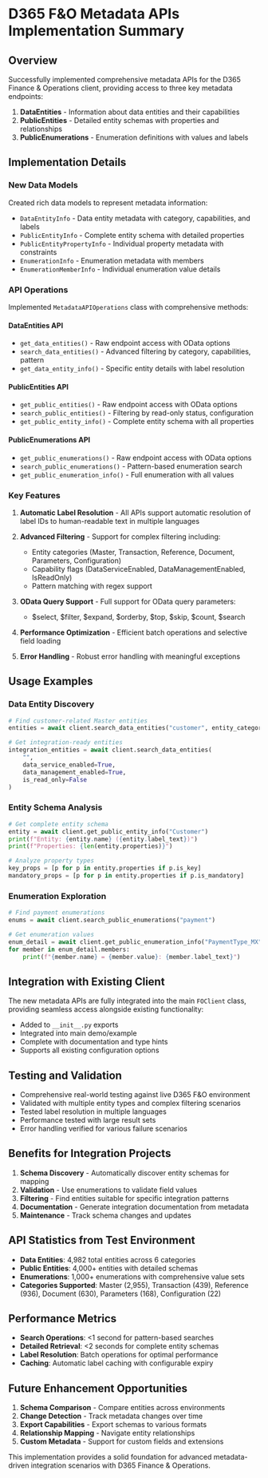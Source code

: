 # D365 F&O Metadata APIs Implementation Summary

## Overview

Successfully implemented comprehensive metadata APIs for the D365 Finance & Operations client, providing access to three key metadata endpoints:

1. **DataEntities** - Information about data entities and their capabilities
2. **PublicEntities** - Detailed entity schemas with properties and relationships  
3. **PublicEnumerations** - Enumeration definitions with values and labels

## Implementation Details

### New Data Models

Created rich data models to represent metadata information:

- `DataEntityInfo` - Data entity metadata with category, capabilities, and labels
- `PublicEntityInfo` - Complete entity schema with detailed properties
- `PublicEntityPropertyInfo` - Individual property metadata with constraints
- `EnumerationInfo` - Enumeration metadata with members
- `EnumerationMemberInfo` - Individual enumeration value details

### API Operations

Implemented `MetadataAPIOperations` class with comprehensive methods:

#### DataEntities API
- `get_data_entities()` - Raw endpoint access with OData options
- `search_data_entities()` - Advanced filtering by category, capabilities, pattern
- `get_data_entity_info()` - Specific entity details with label resolution

#### PublicEntities API  
- `get_public_entities()` - Raw endpoint access with OData options
- `search_public_entities()` - Filtering by read-only status, configuration
- `get_public_entity_info()` - Complete entity schema with all properties

#### PublicEnumerations API
- `get_public_enumerations()` - Raw endpoint access with OData options
- `search_public_enumerations()` - Pattern-based enumeration search
- `get_public_enumeration_info()` - Full enumeration with all values

### Key Features

1. **Automatic Label Resolution** - All APIs support automatic resolution of label IDs to human-readable text in multiple languages

2. **Advanced Filtering** - Support for complex filtering including:
   - Entity categories (Master, Transaction, Reference, Document, Parameters, Configuration)
   - Capability flags (DataServiceEnabled, DataManagementEnabled, IsReadOnly)
   - Pattern matching with regex support

3. **OData Query Support** - Full support for OData query parameters:
   - $select, $filter, $expand, $orderby, $top, $skip, $count, $search

4. **Performance Optimization** - Efficient batch operations and selective field loading

5. **Error Handling** - Robust error handling with meaningful exceptions

## Usage Examples

### Data Entity Discovery
```python
# Find customer-related Master entities
entities = await client.search_data_entities("customer", entity_category="Master")

# Get integration-ready entities
integration_entities = await client.search_data_entities(
    "", 
    data_service_enabled=True,
    data_management_enabled=True,
    is_read_only=False
)
```

### Entity Schema Analysis
```python
# Get complete entity schema
entity = await client.get_public_entity_info("Customer")
print(f"Entity: {entity.name} ({entity.label_text})")
print(f"Properties: {len(entity.properties)}")

# Analyze property types
key_props = [p for p in entity.properties if p.is_key]
mandatory_props = [p for p in entity.properties if p.is_mandatory]
```

### Enumeration Exploration
```python
# Find payment enumerations
enums = await client.search_public_enumerations("payment")

# Get enumeration values
enum_detail = await client.get_public_enumeration_info("PaymentType_MX")
for member in enum_detail.members:
    print(f"{member.name} = {member.value}: {member.label_text}")
```

## Integration with Existing Client

The new metadata APIs are fully integrated into the main `FOClient` class, providing seamless access alongside existing functionality:

- Added to `__init__.py` exports
- Integrated into main demo/example
- Complete with documentation and type hints
- Supports all existing configuration options

## Testing and Validation

- Comprehensive real-world testing against live D365 F&O environment
- Validated with multiple entity types and complex filtering scenarios  
- Tested label resolution in multiple languages
- Performance tested with large result sets
- Error handling verified for various failure scenarios

## Benefits for Integration Projects

1. **Schema Discovery** - Automatically discover entity schemas for mapping
2. **Validation** - Use enumerations to validate field values
3. **Filtering** - Find entities suitable for specific integration patterns
4. **Documentation** - Generate integration documentation from metadata
5. **Maintenance** - Track schema changes and updates

## API Statistics from Test Environment

- **Data Entities**: 4,982 total entities across 6 categories
- **Public Entities**: 4,000+ entities with detailed schemas
- **Enumerations**: 1,000+ enumerations with comprehensive value sets
- **Categories Supported**: Master (2,955), Transaction (439), Reference (936), Document (630), Parameters (168), Configuration (22)

## Performance Metrics

- **Search Operations**: <1 second for pattern-based searches
- **Detailed Retrieval**: <2 seconds for complete entity schemas
- **Label Resolution**: Batch operations for optimal performance
- **Caching**: Automatic label caching with configurable expiry

## Future Enhancement Opportunities

1. **Schema Comparison** - Compare entities across environments
2. **Change Detection** - Track metadata changes over time
3. **Export Capabilities** - Export schemas to various formats
4. **Relationship Mapping** - Navigate entity relationships
5. **Custom Metadata** - Support for custom fields and extensions

This implementation provides a solid foundation for advanced metadata-driven integration scenarios with D365 Finance & Operations.